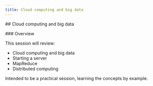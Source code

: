 ```yaml
---
title: Cloud computing and big data
---
```


## Cloud computing and big data

### Overview

This session will review:
- Cloud computing and big data
- Starting a server
- MapReduce 
- Distributed computing

Intended to be a practical session, learning the concepts by example.

<!-- 

Docker and Vagrant



-->